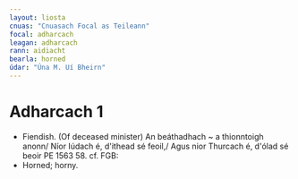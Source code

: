 ```yaml
---
layout: liosta
cnuas: "Cnuasach Focal as Teileann"
focal: adharcach
leagan: adharcach
rann: aidiacht
bearla: horned
údar: "Úna M. Uí Bheirn"
---
```


# Adharcach 1

* Fiendish. (Of deceased minister) An beáthadhach ~ a
thionntoigh anonn/ Níor Iúdach é, d'ithead sé feoil,/ Agus
nior Thurcach é, d'ólad sé beoir PE 1563 58. cf. FGB:
* Horned; horny.
